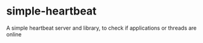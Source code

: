 # simple-heartbeat
A simple heartbeat server and library, to check if applications or threads are online

